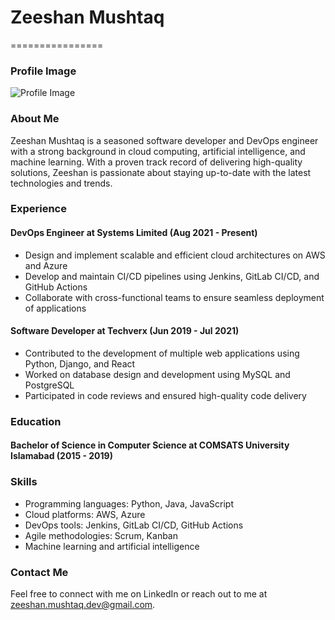 # Zeeshan Mushtaq
================

### Profile Image

![Profile Image]([https://media-exp1.licdn.com/dms/image/C5603AQE4sR8xWk4ZjA/profile-displayphoto-shrink_400_400/0/1643435672955?e=1677715200&v=beta&t=JW5M4W2nYjKlXs3O8nK7f1aYFzRlW6JxTcJyQhK5oYw](https://media.licdn.com/dms/image/D4E03AQEguOWOlccrmw/profile-displayphoto-shrink_200_200/0/1699954358678?e=1721865600&v=beta&t=ztbeysxJ7H-YOB2LnHpTh8kUcQ0xWBNO27prvp6uD4I))

### About Me
Zeeshan Mushtaq is a seasoned software developer and DevOps engineer with a strong background in cloud computing, artificial intelligence, and machine learning. With a proven track record of delivering high-quality solutions, Zeeshan is passionate about staying up-to-date with the latest technologies and trends.

### Experience
#### DevOps Engineer at Systems Limited (Aug 2021 - Present)

* Design and implement scalable and efficient cloud architectures on AWS and Azure
* Develop and maintain CI/CD pipelines using Jenkins, GitLab CI/CD, and GitHub Actions
* Collaborate with cross-functional teams to ensure seamless deployment of applications

#### Software Developer at Techverx (Jun 2019 - Jul 2021)

* Contributed to the development of multiple web applications using Python, Django, and React
* Worked on database design and development using MySQL and PostgreSQL
* Participated in code reviews and ensured high-quality code delivery

### Education
#### Bachelor of Science in Computer Science at COMSATS University Islamabad (2015 - 2019)

### Skills
* Programming languages: Python, Java, JavaScript
* Cloud platforms: AWS, Azure
* DevOps tools: Jenkins, GitLab CI/CD, GitHub Actions
* Agile methodologies: Scrum, Kanban
* Machine learning and artificial intelligence

### Contact Me
Feel free to connect with me on LinkedIn or reach out to me at [zeeshan.mushtaq.dev@gmail.com](mailto:zeeshan.mushtaq.dev@gmail.com).
